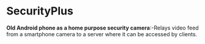 # SecurityPlus
<b>Old Android phone as a home purpose security camera</b>:-Relays video feed from a smartphone camera to a server where it can be accessed by clients.
